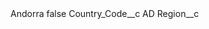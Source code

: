 <?xml version="1.0" encoding="UTF-8"?>
<CustomMetadata xmlns="http://soap.sforce.com/2006/04/metadata" xmlns:xsi="http://www.w3.org/2001/XMLSchema-instance" xmlns:xsd="http://www.w3.org/2001/XMLSchema">
    <label>Andorra</label>
    <protected>false</protected>
    <values>
        <field>Country_Code__c</field>
        <value xsi:type="xsd:string">AD</value>
    </values>
    <values>
        <field>Region__c</field>
        <value xsi:nil="true"/>
    </values>
</CustomMetadata>
